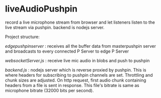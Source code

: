 # liveAudioPushpin
record a live microphone stream from browser and let listeners listen to the live stream via pushpin. backend is nodejs server.

Project structure:

*edgepushpinserver* : receives all the buffer data from masterpushpin server and broadcasts to every connected P Server to edge P Server

*websocketServer.js* : receive live mic audio in blobs and push to pushpin

*backend.js* : nodejs server which is reverse proxied by pushpin. This is where headers for subscribing to pushpin channels are set. Throttling and chunk sizes are adjusted. On http request, first audio chunk containing headers from a file is sent in response. This file's bitrate is same as microphone bitrate (32000 bits per second).
